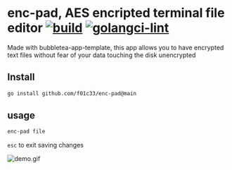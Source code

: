 # enc-pad, AES encripted terminal file editor [![build](https://github.com/f01c33/enc-pad/actions/workflows/build.yml/badge.svg)](https://github.com/f01c33/enc-pad/actions/workflows/build.yml) [![golangci-lint](https://github.com/f01c33/enc-pad/actions/workflows/lint.yml/badge.svg)](https://github.com/f01c33/enc-pad/actions/workflows/lint.yml)

Made with bubbletea-app-template, this app allows you to have encrypted text files without fear of your data touching the disk unencrypted

## Install

```bash
go install github.com/f01c33/enc-pad@main
```

## usage
```bash
enc-pad file
```

```esc``` to exit saving changes

![demo.gif](./out.gif)